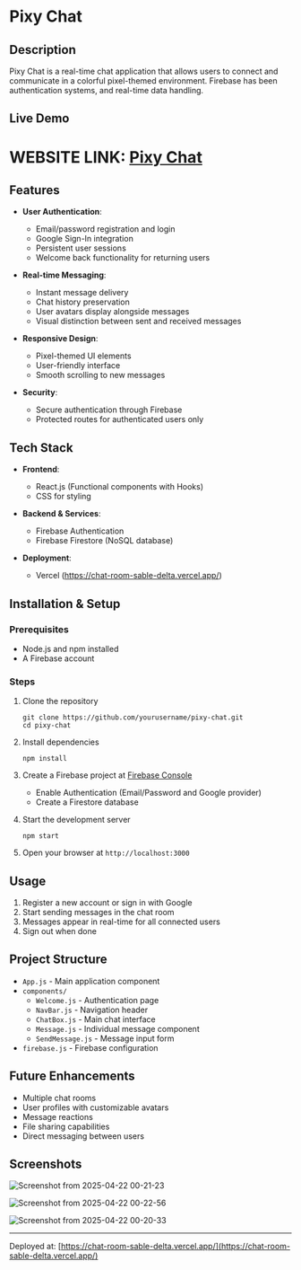 # Pixy Chat

## Description
Pixy Chat is a real-time chat application that allows users to connect and communicate in a colorful pixel-themed environment. Firebase has been authentication systems, and real-time data handling.

## Live Demo
# WEBSITE LINK: [Pixy Chat](https://chat-room-sable-delta.vercel.app/)

## Features
- **User Authentication**: 
  - Email/password registration and login
  - Google Sign-In integration
  - Persistent user sessions
  - Welcome back functionality for returning users
  
- **Real-time Messaging**:
  - Instant message delivery
  - Chat history preservation
  - User avatars display alongside messages
  - Visual distinction between sent and received messages
  
- **Responsive Design**:
  - Pixel-themed UI elements
  - User-friendly interface
  - Smooth scrolling to new messages
  
- **Security**:
  - Secure authentication through Firebase
  - Protected routes for authenticated users only

## Tech Stack
- **Frontend**:
  - React.js (Functional components with Hooks)
  - CSS for styling
  
- **Backend & Services**:
  - Firebase Authentication
  - Firebase Firestore (NoSQL database)
  
- **Deployment**:
  - Vercel (https://chat-room-sable-delta.vercel.app/)

## Installation & Setup

### Prerequisites
- Node.js and npm installed
- A Firebase account

### Steps
1. Clone the repository
   ```
   git clone https://github.com/yourusername/pixy-chat.git
   cd pixy-chat
   ```

2. Install dependencies
   ```
   npm install
   ```

3. Create a Firebase project at [Firebase Console](https://console.firebase.google.com/)
   - Enable Authentication (Email/Password and Google provider)
   - Create a Firestore database


5. Start the development server
   ```
   npm start
   ```

6. Open your browser at `http://localhost:3000`

## Usage
1. Register a new account or sign in with Google
2. Start sending messages in the chat room
3. Messages appear in real-time for all connected users
4. Sign out when done

## Project Structure
- `App.js` - Main application component
- `components/`
  - `Welcome.js` - Authentication page
  - `NavBar.js` - Navigation header
  - `ChatBox.js` - Main chat interface
  - `Message.js` - Individual message component
  - `SendMessage.js` - Message input form
- `firebase.js` - Firebase configuration

## Future Enhancements
- Multiple chat rooms
- User profiles with customizable avatars
- Message reactions
- File sharing capabilities
- Direct messaging between users

## Screenshots
![Screenshot from 2025-04-22 00-21-23](https://github.com/user-attachments/assets/bac75b25-9a6a-41ad-8d0a-0f88e0a064a3)

![Screenshot from 2025-04-22 00-22-56](https://github.com/user-attachments/assets/29d6aefc-fbd9-433c-913a-c4e403eded92)

![Screenshot from 2025-04-22 00-20-33](https://github.com/user-attachments/assets/03f40c56-c89f-4ee7-b57d-f267c6660e6e)


---

Deployed at: [https://chat-room-sable-delta.vercel.app/](https://chat-room-sable-delta.vercel.app/)
